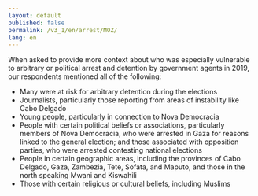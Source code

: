 ```yaml
---
layout: default
published: false
permalink: /v3_1/en/arrest/MOZ/
lang: en
---
```


When asked to provide more context about who was especially vulnerable to arbitrary or political arrest and detention by government agents in 2019, our respondents mentioned all of the following:

-	Many were at risk for arbitrary detention during the elections
-	Journalists, particularly those reporting from areas of instability like Cabo Delgado
-	Young people, particularly in connection to Nova Democracia
-	People with certain political beliefs or associations, particularly members of Nova Democracia, who were arrested in Gaza for reasons linked to the general election; and those associated with opposition parties, who were arrested contesting national elections
-	People in certain geographic areas, including the provinces of Cabo Delgado, Gaza, Zambezia, Tete, Sofata, and Maputo, and those in the north speaking Mwani and Kiswahili
-	Those with certain religious or cultural beliefs, including Muslims
